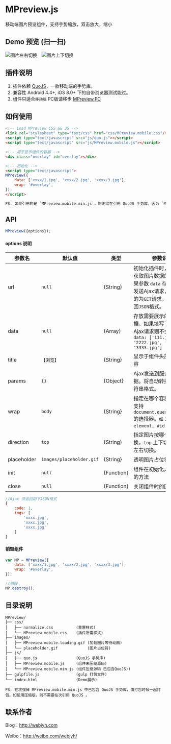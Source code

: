 # MPreview.js
移动端图片预览组件，支持手势缩放，双击放大，缩小

## Demo 预览 (扫一扫)

![图片左右切换](http://7jpp73.com1.z0.glb.clouddn.com/qr_code_left.png)　![图片上下切换](http://7jpp73.com1.z0.glb.clouddn.com/qr_code_top.png)

## 插件说明
1. 插件依赖 [QuoJS](https://github.com/soyjavi/quojs)，一款移动端的手势库。
2. 兼容性  Android 4.4+, iOS 8.0+ 下的自带浏览器测试能过。 
3. 组件只适合`移动端` PC版请移步 [MPreview.PC](https://github.com/webjyh/MPreview)

## 如何使用
```html
<!-- Load MPreview CSS && JS -->
<link rel="stylesheet" type="text/css" href="css/MPreview.mobile.css"/>
<script type="text/javascript" src="js/quo.js"></script>
<script type="text/javascript" src="js/MPreview.mobile.js"></script>

<!-- 用于显示组件的容器 -->
<div class="overlay" id="overlay"></div>

<!-- 初始化 -->
<script type="text/javascript">
MPreview({
    data: ['xxxx/1.jpg', 'xxxx/2.jpg', 'xxxx/3.jpg'],
    wrap: '#overlay',
});
</script>

PS: 如果引用的是 `MPreview.mobile.min.js`，则无需在引用 QuoJS 手势库，因为 `MPreview.mobile.min.js` 打包时一并把 `QuoJS` 打包进来了。
```

## API
```javascript
MPreview({options});
```
#### options  说明
参数名  | 默认值 | 类型 | 参数说明
------- | ------ | ---- | --------
url |  `null` | {String} | 初始化插件时，用于Ajax获取图片数据的地址，如果参数 `data` 存在，则不发送Ajax请求，Ajax发送的为`GET`请求，Ajax需返回`JSON`格式。
data | `null` | {Array} | 存放需要展示的图片数据，如果填写了此参数，Ajax请求则不会发送。`data: ['111.jpg', '2222.jpg', '3333.jpg']`
title | `【浏览】` | {String} | 显示于组件头部的标题内容
params | `{}` | {Object} | Ajax发送到服务器的数据。将自动转换为请求字符串格式。
wrap | `body` | {String} | 指定在哪个容器下显示，支持 `document.querySelector` 的选择器。`如：.class, element, #id, ul > li`;
direction | `top` | {String} | 指定图片按哪个方向切换，`top` 上下切换，`left` 左右切换。
placeholder | `images/placeholder.gif` | {String} | 透明图片占位符的地址
init | `null` | {Function} | 组件在初始化之前所调用的方法
close | `null` | {Function} | 关闭组件时的回调方法
```javascript
//Ajax 须返回如下JSON格式
{
    code: 1,
    imgs: [
        'xxxx.jpg',
        'xxxx.jpg',
        'xxxx.jpg'
    ]
}
```

#### 销毁组件
```javascript
var MP = MPreview({
    data: ['xxxx/1.jpg', 'xxxx/2.jpg', 'xxxx/3.jpg'],
    wrap: '#overlay',
});

//销毁
MP.destroy();
```

## 目录说明
```
MPreview/
├── css/
│   ├── normalize.css          (重置样式)
│   └── MPreview.mobile.css    (插件所需样式)
├── images/
│   ├── MPreview.mobile.loading.gif (加载图片等待动画)
│   └── placeholder.gif             (图片占位符)
├── js/
│   ├── quo.js                 (QuoJS 手势库)
│   ├── MPreview.mobile.js     (组件未压缩源码)
│   └── MPreview.mobile.min.js (组件压缩源码 已包含QuoJS))
├── gulpfile.js                (gulp 打包文件)
└── index.html                 (Demo展示)

PS: 在次强掉 MPreview.mobile.min.js 中已包含 QuoJS 手势库，由打包时候一起打包。如使用压缩版，则不需要在次引用 QuoJS 。
```

## 联系作者
Blog：<http://webjyh.com> 

Weibo：<http://weibo.com/webjyh/>
